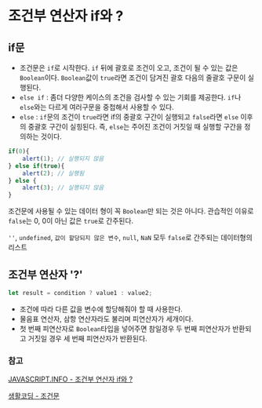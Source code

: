 # 조건부 연산자 if와 ?

## if문

- 조건문은 `if`로 시작한다. `if` 뒤에 괄호로 조건이 오고, 조건이 될 수 있는 값은 `Boolean`이다. `Boolean`값이 `true`라면 조건이 담겨진 괄호 다음의 줄괄호 구문이 실행된다.
- `else if` : 좀더 다양한 케이스의 조건을 검사할 수 있는 기회를 제공한다. `if`나 `else`와는 다르게 여러구문을 중첩해서 사용할 수 있다.
- `else` : `if`문의 조건이 `true`라면 if의 중괄호 구간이 실행되고 `false`라면 `else` 이후의 중괄호 구간이 실힝된다. 즉, `else`는 주어진 조건이 거짓일 때 실행할 구간을 정의하는 것이다.

```jsx
if(0){
    alert(1); // 실행되지 않음
} else if(true){
    alert(2); // 실행됨
} else {
    alert(3); // 실행되지 않음
}
```

조건문에 사용될 수 있는 데이터 형이 꼭 `Boolean`만 되는 것은 아니다. 관습적인 이유로 `false`는 0,  0이 아닌 값은 `true`로 간주된다. 

`''`, `undefined`, `값이 할당되지 않은 변수`, `null`, `NaN` 모두 `false`로 간주되는 데이터형의 리스트

## 조건부 연산자 '?'

```jsx
let result = condition ? value1 : value2;
```

- 조건에 따라 다른 값을 변수에 할당해줘야 할 때 사용한다.
- 물음표 연산자, 삼항 연산자라도 불리며 피연산자가 세개이다.
- 첫 번째 피연산자로 `Boolean`타입을 넣어주면 참일경우 두 번째 피연산자가 반환되고 거짓일 경우 세 번째 피연산자가 반환된다.

### 참고

[JAVASCRIPT.INFO - 조건부 연산자 if와 ?](https://ko.javascript.info/ifelse)

[생활코딩 - 조건문](https://opentutorials.org/course/743/4724)
